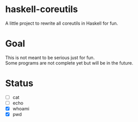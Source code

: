 # haskell-coreutils
A little project to rewrite all coreutils in Haskell for fun.

# Goal
This is not meant to be serious just for fun.<br>
Some programs are not complete yet but will be in the future.<br>

# Status
- [ ] cat
- [ ] echo
- [x] whoami
- [x] pwd
